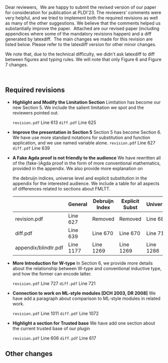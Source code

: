 Dear reviewers,
​
We are happy to submit the revised version of our paper for
consideration for publication at PLDI'23.
The reviewers' comments were very helpful, and we tried to implement
both the required revisions as well as many of the other suggestions.
We believe that the comments helped us substantially improve the paper.
​
Attached are our revised paper (including appendices where some of the
mandatory revisions happen) and a diff generated by latexdiff.
​
The main changes we made for this revision are listed below. Please
refer to the latexdiff version for other minor changes.

We note that, due to the technical difficulty, we didn't ask latexdiff to diff between figures and typing rules. We will note that only Figure 6 and Figure 7 changes.


​
## Required revisions

* **Highlight and Modify the Limitation Section**
    Limitation has become our new Section 5. We include the salient limitation we spot and the reviewers pointed out.

    `revision.pdf` Line 613
    `diff.pdf` Line 625
​
* **Improve the presentation in Section 5**
    Section 5 has become Section 6. We have use more standard notations for substitution and function application, and we use named variable alone.
    `revision.pdf` Line 627
    `diff.pdf` Line 639

* **A Fake Agda proof is not friendly to the audience**
    We have rewritten all of the (fake-)Agda proof in the form of more conventional mathematics, provided in the appendix. We also provide more explanation on
    <!-- and emphasize the indispensibility of 
          (but that sentence is not commented out in the latex) -->
    the debruijn indices, universe level and explicit substitution in the appendix for the interested audience. We include a table for all aspects of differences related to sections about FMLTT.

  |                          | General   | Debruijn Index | Explicit Subst | Universe  |
  |--------------------------|-----------|----------------|----------------|-----------|
  | revision.pdf             | Line 627  | Removed        | Removed        | Line 681  |
  | diff.pdf                 | Line 639  | Line 670       | Line 670       | Line 710  |
  | appendix/blindtr.pdf     | Line 1177 | Line 1269      | Line 1269      | Line 1286 |

* **More Introduction for W-type**
    In Section 6, we provide more details about the relationship between W-type and conventional inductive type, and how the former can encode latter.

    `revision.pdf` Line 727
    `diff.pdf` Line 721

* **Connection to work on ML-style modules [DCH 2003, DR 2008]**
    We have add a paragraph about comparison to ML-style modules in related work.

    `revision.pdf` Line 1011
    `diff.pdf` Line 1072

* **Highlight a section for Trusted base**
    We have add one section about the current trusted base of our plugin

    `revision.pdf` Line 606
    `diff.pdf` Line 617
 



## Other changes
